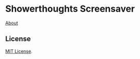 # Showerthoughts Screensaver

[About](https://red.to/showerthoughts)

## License

[MIT License](http://www.opensource.org/licenses/MIT).